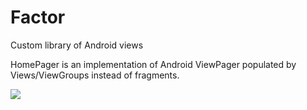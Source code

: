 # Factor
Custom library of Android views


HomePager is an implementation of Android ViewPager populated by Views/ViewGroups instead of fragments. 

[![](https://jitpack.io/v/Valkriaine/Factor.svg)](https://jitpack.io/#Valkriaine/Factor)
